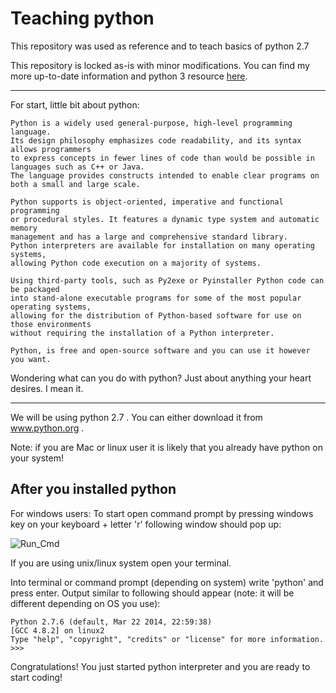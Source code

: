 # Teaching python

This repository was used as reference and to teach basics of python 2.7

This repository is locked as-is with minor modifications. You can find my more up-to-date information and python 3 resource [here](https://frainfreeze.github.io/references/notes/py).

-----------------

For start, little bit about python:
```
Python is a widely used general-purpose, high-level programming language.
Its design philosophy emphasizes code readability, and its syntax allows programmers 
to express concepts in fewer lines of code than would be possible in languages such as C++ or Java.
The language provides constructs intended to enable clear programs on both a small and large scale.

Python supports is object-oriented, imperative and functional programming 
or procedural styles. It features a dynamic type system and automatic memory 
management and has a large and comprehensive standard library.
Python interpreters are available for installation on many operating systems, 
allowing Python code execution on a majority of systems.

Using third-party tools, such as Py2exe or Pyinstaller Python code can be packaged 
into stand-alone executable programs for some of the most popular operating systems, 
allowing for the distribution of Python-based software for use on those environments 
without requiring the installation of a Python interpreter.

Python, is free and open-source software and you can use it however you want.
```
Wondering what can you do with python?
Just about anything your heart desires. I mean it.

____

We will be using python 2.7 . You can either download it from www.python.org .

Note: if you are Mac or linux user it is likely that you already have python on your system!

After you installed python
----

For windows users:
To start open command prompt by pressing windows key on your keyboard + letter 'r'
following window should pop up:

![Run_Cmd](http://i.imgur.com/rDgcxhQ.png)

If you are using unix/linux system open your terminal.

Into terminal or command prompt (depending on system) write 'python' and press enter.
Output similar to following should appear (note: it will be different depending on OS you use):

```
Python 2.7.6 (default, Mar 22 2014, 22:59:38)
[GCC 4.8.2] on linux2
Type "help", "copyright", "credits" or "license" for more information.
>>>
```

Congratulations! You just started python interpreter and you are ready to start coding!
